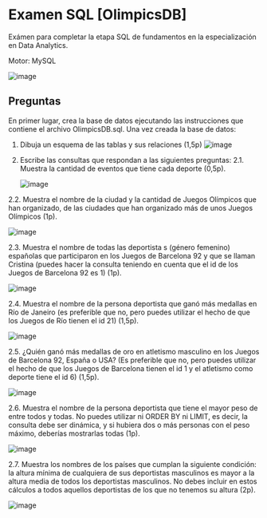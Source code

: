 # Examen SQL [OlimpicsDB]
Exámen para completar la etapa SQL de fundamentos en la especialización en Data Analytics.

Motor: MySQL

![image](https://github.com/user-attachments/assets/a7acdb8c-2c22-44ac-a8f6-403975622215)

## Preguntas

En primer lugar, crea la base de datos ejecutando las instrucciones que contiene el archivo OlimpicsDB.sql. 
Una vez creada la base de datos:

1. Dibuja un esquema de las tablas y sus relaciones (1,5p)
  ![image](https://github.com/user-attachments/assets/779810c6-1309-4486-8e07-23b9e3a6edd4)

2. Escribe las consultas que respondan a las siguientes preguntas:
  2.1. Muestra la cantidad de eventos que tiene cada deporte (0,5p).

   ![image](https://github.com/user-attachments/assets/ae288332-3d1d-433d-90cd-4034630c6a5d)
   
  2.2. Muestra el nombre de la ciudad y la cantidad de Juegos Olímpicos que han organizado, de las ciudades que han organizado más de unos Juegos Olímpicos (1p).

   ![image](https://github.com/user-attachments/assets/8b5a92aa-db17-45ed-b200-a31b496f3754)

  2.3. Muestra el nombre de todas las deportista	s (género femenino) españolas que participaron en los Juegos de Barcelona 92 y que se llaman Cristina (puedes hacer la consulta teniendo en cuenta que el id de los Juegos de Barcelona 92 es 1) (1p).

   ![image](https://github.com/user-attachments/assets/da311d04-f57a-4301-98b5-e46a7f38a86d)

  2.4. Muestra el nombre de la persona deportista que ganó más medallas en Río de Janeiro (es preferible que no, pero puedes utilizar el hecho de que los Juegos de Río tienen el id 21) (1,5p).

   ![image](https://github.com/user-attachments/assets/fbcfd121-2ad1-4a1d-86b6-8230493c64ac)
  
  2.5. ¿Quién ganó más medallas de oro en atletismo masculino en los Juegos de Barcelona 92, España o USA? (Es preferible que no, pero puedes utilizar el hecho de que los Juegos de Barcelona tienen el id 1 y el atletismo como deporte tiene el id 6) (1,5p).

   ![image](https://github.com/user-attachments/assets/4bc27e85-23fa-47b6-8496-46dade277a61)
  
  2.6. Muestra el nombre de la persona deportista que tiene el mayor peso de entre todos y todas. No puedes utilizar ni ORDER BY ni LIMIT, es decir, la consulta debe ser dinámica, y si hubiera dos o más personas con el peso máximo, deberías mostrarlas todas (1p).

   ![image](https://github.com/user-attachments/assets/c5fc0dd8-afe3-4e4e-8a44-3ab6c4a41e5e)
  
  2.7. Muestra los nombres de los países que cumplan la siguiente condición: la altura mínima de cualquiera de sus deportistas masculinos es mayor a la altura media de todos los deportistas masculinos. No debes incluir en estos cálculos a todos aquellos deportistas de los que no tenemos su altura (2p).

   ![image](https://github.com/user-attachments/assets/fe5f980a-09cc-46b5-ad77-9984d5192acd)





  

